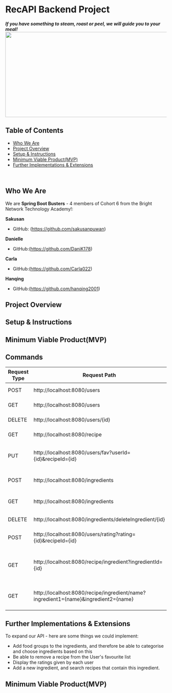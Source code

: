 # RecAPI Backend Project

***If you have something to steam, roast or peel, we will guide you to your meal!***
<img src="https://static.vecteezy.com/system/resources/previews/006/412/982/non_2x/english-breakfast-fried-eggs-with-bacon-in-a-cast-iron-skillet-vector.jpg" width="750" height="265"/>

## Table of Contents
- [Who We Are](#who-we-are)
- [Project Overview](#project-overview)
- [Setup & Instructions](#setup-&-instructions)
- [Minimum Viable Product(MVP)](#Minimum-Viable-Product(MVP))
- [Further Implementations & Extensions](#Further-Implementations-&-Extensions)

<br>

## Who We Are
We are **Spring Boot Busters** - 4 members of Cohort 6 from the Bright Network Technology Academy!: 

**Sakusan**
  - GitHub: (https://github.com/sakusanpuwan)

**Danielle**
  - GitHub:(https://github.com/DaniK178)

**Carla**
  - GitHub:(https://github.com/Carla022)
  
**Hanqing**
  - GitHub:(https://github.com/hanqing2001)

## Project Overview

## Setup & Instructions

## Minimum Viable Product(MVP)

## Commands

| Request Type  | Request Path                                                                       | Description                             |   |   |
|---------------|------------------------------------------------------------------------------------|-----------------------------------------|---|---|
| POST          | http://localhost:8080/users                                                        | Creates a new user                      |   |   |
| GET           | http://localhost:8080/users                                                        | Retrieves all users                     |   |   |
| DELETE        | http://localhost:8080/users/{id}                                                   | Delete an user                          |   |   |
| GET           | http://localhost:8080/recipe                                                       | Retrieves all recipes                   |   |   |
| PUT           | http://localhost:8080/users/fav?userId={id}&recipeId={id}                          | Adds a recipe to the User's favourites  |   |   |
| POST          | http://localhost:8080/ingredients                                                  | Creates a new ingredient                |   |   |
| GET           | http://localhost:8080/ingredients                                                  | Retrieves all ingredients               |   |   |
| DELETE        | http://localhost:8080/ingredients/deleteIngredient/{id}                            | Delete an ingredient                    |   |   |
| POST          | http://localhost:8080/users/rating?rating={id}&recipeId={id}                       | Adds a rating to a recipe               |   |   |
| GET           | http://localhost:8080/recipe/ingredient?ingredientId={id}                          | Retrieve a recipe by the ingredient ID  |   |   |
| GET           | http://localhost:8080/recipe/ingredient/name?ingredient1={name}&ingredient2={name} | Retrieve a recipe by ingredient Name    |   |   |

## Further Implementations & Extensions
To expand our API - here are some things we could implement:
- Add food groups to the ingredients, and therefore be able to categorise and choose ingredients based on this
- Be able to remove a recipe from the User's favourite list
- Display the ratings given by each user
- Add a new ingredient, and search recipes that contain this ingredient.


## Minimum Viable Product(MVP)
